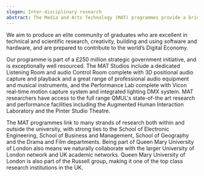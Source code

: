 ```yaml
---
slogen: Inter-disciplinary research
abstract: The Media and Arts Technology (MAT) programmes provide a bridge between academic research, digital technologies, and creative industries. We offer innovative inter-disciplinary programmes in the sciences and technologies that transform the creative sector, with a special focus on Sound, Music, Media, and Interaction.
---
```

We aim to produce an elite community of graduates who are excellent in technical and scientific research, creativity, building and using software and hardware, and are prepared to contribute to the world’s Digital Economy.

Our programme is part of a £250 million strategic government initiative, and is exceptionally well resourced. The MAT Studios include a dedicated Listening Room and audio Control Room complete with 3D positional audio capture and playback and a great range of professional audio equipment and musical instruments, and the Performance Lab complete with Vicon real-time motion capture system and integrated lighting DMX system. MAT researchers have access to the full range QMUL's state-of-the art research and performance facilities including the Augmented Human Interaction Laboratory and the Pinter Studio Theatre.

The MAT programmes link to many strands of research both within and outside the university, with strong ties to the School of Electronic Engineering, School of Business and Management, School of Geography and the Drama and Film departments. Being part of Queen Mary University of London also means we naturally collaborate with the larger University of London network and UK academic networks. Queen Mary University of London is also part of the Russell group, making it one of the top class research institutions in the UK.